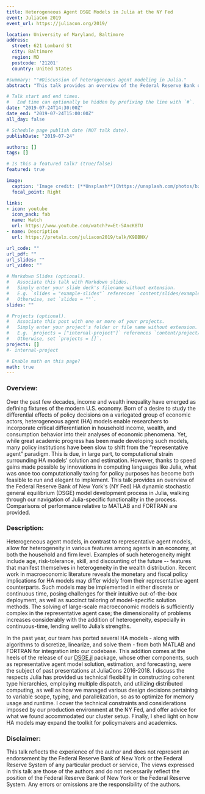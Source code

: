 ```yaml
---
title: Heterogeneous Agent DSGE Models in Julia at the NY Fed
event: JuliaCon 2019
event_url: https://juliacon.org/2019/

location: University of Maryland, Baltimore
address:
  street: 621 Lombard St
  city: Baltimore
  region: MD
  postcode: '21201'
  country: United States

#summary: ""#Discussion of heterogeneous agent modeling in Julia."
abstract: "This talk provides an overview of the Federal Reserve Bank of New York's heterogeneous agent dynamic stochastic general equilibrium (DSGE) model development process in the open-source computing language, Julia. Comparisons of performance relative to MATLAB and FORTRAN are provided."

# Talk start and end times.
#   End time can optionally be hidden by prefixing the line with `#`.
date: "2019-07-24T14:30:00Z"
date_end: "2019-07-24T15:00:00Z"
all_day: false

# Schedule page publish date (NOT talk date).
publishDate: "2019-07-24"

authors: []
tags: []

# Is this a featured talk? (true/false)
featured: true

image: 
  caption: 'Image credit: [**Unsplash**](https://unsplash.com/photos/bzdhc5b3Bxs)'
  focal_point: Right

links:
- icon: youtube
  icon_pack: fab
  name: Watch
  url: https://www.youtube.com/watch?v=Et-5AncK8TU
- name: Description
  url: https://pretalx.com/juliacon2019/talk/K9BBNX/

url_code: ""
url_pdf: ""
url_slides: ""
url_video: ""

# Markdown Slides (optional).
#   Associate this talk with Markdown slides.
#   Simply enter your slide deck's filename without extension.
#   E.g. `slides = "example-slides"` references `content/slides/example-slides.md`.
#   Otherwise, set `slides = ""`.
slides: ""

# Projects (optional).
#   Associate this post with one or more of your projects.
#   Simply enter your project's folder or file name without extension.
#   E.g. `projects = ["internal-project"]` references `content/project/deep-learning/index.md`.
#   Otherwise, set `projects = []`.
projects: []
#- internal-project

# Enable math on this page?
math: true
---
```


### Overview:

Over the past few decades, income and wealth inequality have emerged as defining fixtures of the modern U.S. economy. Born of a desire to study the differential effects of policy decisions on a variegated group of economic actors, heterogeneous agent (HA) models enable researchers to incorporate critical differentiation in household income, wealth, and consumption behavior into their analyses of economic phenomena. Yet, while great academic progress has been made developing such models, many policy institutions have been slow to shift from the “representative agent” paradigm. This is due, in large part, to computational strain surrounding HA models' solution and estimation. However, thanks to speed gains made possible by innovations in computing languages like Julia, what was once too computationally taxing for policy purposes has become both feasible to run and elegant to implement. This talk provides an overview of the Federal Reserve Bank of New York's (NY Fed) HA dynamic stochastic general equilibrium (DSGE) model development process in Julia, walking through our navigation of Julia-specific functionality in the process. Comparisons of performance relative to MATLAB and FORTRAN are provided.

### Description: 

Heterogeneous agent models, in contrast to representative agent models, allow for heterogeneity in various features among agents in an economy, at both the household and firm level. Examples of such heterogeneity might include age, risk-tolerance, skill, and discounting of the future -- features that manifest themselves in heterogeneity in the wealth distribution. Recent work in macroeconomic literature reveals the monetary and fiscal policy implications for HA models may differ widely from their representative agent counterparts. Such models may be implemented in either discrete or continuous time, posing challenges for their intuitive out-of-the-box deployment, as well as succinct tailoring of model-specific solution methods. The solving of large-scale macroeconomic models is sufficiently complex in the representative agent case; the dimensionality of problems increases considerably with the addition of heterogeneity, especially in continuous-time, lending well to Julia’s strengths.

In the past year, our team has ported several HA models - along with algorithms to discretize, linearize, and solve them - from both MATLAB and FORTRAN for integration into our codebase. This addition comes at the heels of the release of our [DSGE.jl](https://github.com/FRBNY-DSGE/DSGE.jl) package, whose other components, such as representative agent model solution, estimation, and forecasting, were the subject of past presentations at JuliaCons 2016-2018. I discuss the respects Julia has provided us technical flexibility in constructing coherent type hierarchies, employing multiple dispatch, and utilizing distributed computing, as well as how we managed various design decisions pertaining to variable scope, typing, and parallelization, so as to optimize for memory usage and runtime. I cover the technical constraints and considerations imposed by our production environment at the NY Fed, and offer advice for what we found accommodated our cluster setup. Finally, I shed light on how HA models may expand the toolkit for policymakers and academics.

### Disclaimer: 

This talk reflects the experience of the author and does not represent an endorsement by the Federal Reserve Bank of New York or the Federal Reserve System of any particular product or service, The views expressed in this talk are those of the authors and do not necessarily reflect the position of the Federal Reserve Bank of New York or the Federal Reserve System. Any errors or omissions are the responsibility of the authors.